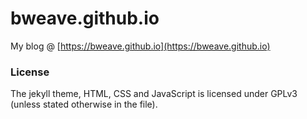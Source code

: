 # bweave.github.io

My blog @ [https://bweave.github.io](https://bweave.github.io)

### License
The jekyll theme, HTML, CSS and JavaScript is licensed under GPLv3 (unless stated otherwise in the file).
